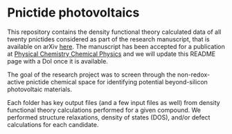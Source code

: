 # Pnictide photovoltaics
This repository contains the density functional theory calculated data of all twenty pnictides considered as part of the research manuscript, that is available on arXiv <a href="http://arxiv.org/abs/2209.12458">here</a>. The manuscript has been accepted for a publication at <a href="https://www.rsc.org/journals-books-databases/about-journals/pccp/">Physical Chemistry Chemical Physics</a> and we will update this README page with a DoI once it is available.

The goal of the research project was to screen through the non-redox-active pnictide chemical space for identifying potential beyond-silicon photovoltaic materials.

Each folder has key output files (and a few input files as well) from density functional theory calculations performed for a given compound. We performed structure relaxations, density of states (DOS), and/or defect calculations for each candidate.
